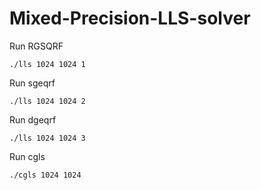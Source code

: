 # Mixed-Precision-LLS-solver

Run RGSQRF
```
./lls 1024 1024 1
```

Run sgeqrf
```
./lls 1024 1024 2
```

Run dgeqrf
```
./lls 1024 1024 3
```

Run cgls
```
./cgls 1024 1024
```
